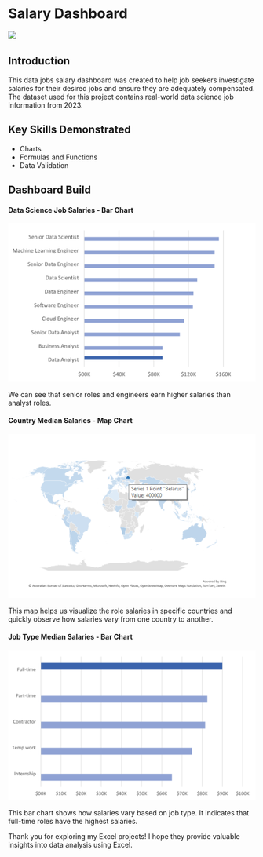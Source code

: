 # Salary Dashboard

<img src="https://github.com/MohammadGhanaym/Excel-Course-Practical-Projects/blob/main/Images/salary_dashboard.gif" width="auto" height="auto">

## Introduction
This data jobs salary dashboard was created to help job seekers investigate salaries for their desired jobs and ensure they are adequately compensated.
The dataset used for this project contains real-world data science job information from 2023.

## Key Skills Demonstrated

- Charts
- Formulas and Functions
- Data Validation

## Dashboard Build
#### Data Science Job Salaries - Bar Chart
![](https://github.com/MohammadGhanaym/Excel-Course-Practical-Projects/blob/main/Images/data_science_jobs_bar_chart.png)

We can see that senior roles and engineers earn higher salaries than analyst roles.


#### Country Median Salaries - Map Chart
![](https://github.com/MohammadGhanaym/Excel-Course-Practical-Projects/blob/main/Images/salary_map_chart.PNG)

This map helps us visualize the role salaries in specific countries and quickly observe how salaries vary from one country to another.

#### Job Type Median Salaries - Bar Chart
![](https://github.com/MohammadGhanaym/Excel-Course-Practical-Projects/blob/main/Images/job_type.png)

This bar chart shows how salaries vary based on job type. It indicates that full-time roles have the highest salaries.

Thank you for exploring my Excel projects! I hope they provide valuable insights into data analysis using Excel.
